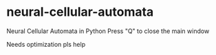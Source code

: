 # neural-cellular-automata
Neural Cellular Automata in Python
Press "Q" to close the main window

Needs optimization pls help
